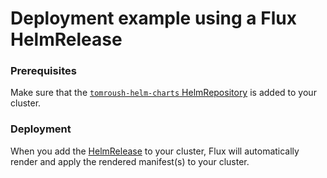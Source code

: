 # Deployment example using a Flux HelmRelease

### Prerequisites

Make sure that the [`tomroush-helm-charts` HelmRepository](helmrepository.yaml) is added to your cluster.

### Deployment

When you add the [HelmRelease](helmrelease.yaml) to your cluster, Flux will automatically render and
apply the rendered manifest(s) to your cluster.
